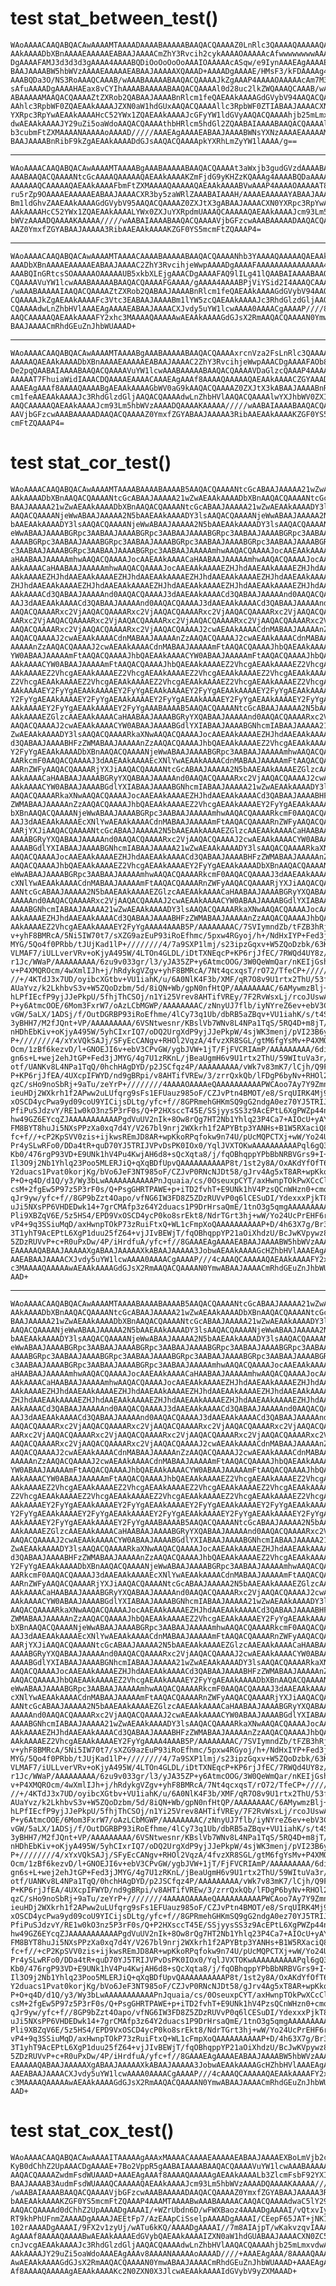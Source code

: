 # test stat_between_test()

    WAoAAAACAAQABQACAwAAAAMTAAAADAAAABAAAAABAAQACQAAAAZ0LnRlc3QAAAAQAAAAAQAE
    AAkAAAADbXBnAAAAEAAAAAEABAAJAAAACmZhY3Rvcih2cykAAAAOAAAAAcAfwwwwwwwwAAAA
    DgAAAAFAMJ3d3d3d3gAAAA4AAAABQDiOoOoOoOoAAAIOAAAAAcASqw/e9IynAAAEAgAAAAEA
    BAAJAAAABW5hbWVzAAAAEAAAAAEABAAJAAAAAXQAAAD+AAAADgAAAAE/HMsF3/kFDAAAAg4A
    AAABQDa3O/NS3RoAAAQCAAAB/wAAABAAAAABAAQACQAAAAJkZgAAAP4AAAAOAAAAAcAm7M3S
    sAfuAAAADgAAAAHAEax8vCYIhAAAABAAAAABAAQACQAAAAl0d28uc2lkZWQAAAQCAAAB/wAA
    ABAAAAAMAAQACQAAAAZtZXRob2QABAAJAAAABnRlcm1feQAEAAkAAAAGdGVybV94AAQACQAA
    AAhlc3RpbWF0ZQAEAAkAAAAJZXN0aW1hdGUxAAQACQAAAAllc3RpbWF0ZTIABAAJAAAACXN0
    YXRpc3RpYwAEAAkAAAAHcC52YWx1ZQAEAAkAAAAJcGFyYW1ldGVyAAQACQAAAAhjb25mLmxv
    dwAEAAkAAAAJY29uZi5oaWdoAAQACQAAAAthbHRlcm5hdGl2ZQAABAIAAAABAAQACQAAAAly
    b3cubmFtZXMAAAANAAAAAoAAAAD/////AAAEAgAAAAEABAAJAAAABWNsYXNzAAAAEAAAAAMA
    BAAJAAAABnRibF9kZgAEAAkAAAADdGJsAAQACQAAAApkYXRhLmZyYW1lAAAA/g==

---

    WAoAAAACAAQABQACAwAAAAMTAAAABgAAABAAAAABAAQACQAAAAt3aWxjb3gudGVzdAAAABAA
    AAABAAQACQAAAANtcGcAAAAQAAAAAQAEAAkAAAAKZmFjdG9yKHZzKQAAAg4AAAABQDaAAAAA
    AAAAAAQCAAAAAQAEAAkAAAAFbmFtZXMAAAAQAAAAAQAEAAkAAAABVwAAAP4AAAAOAAAAAT8X
    ru5rZp9OAAAAEAAAAAEABAAJAAAACXR3by5zaWRlZAAABAIAAAH/AAAAEAAAAAYABAAJAAAA
    Bm1ldGhvZAAEAAkAAAAGdGVybV95AAQACQAAAAZ0ZXJtX3gABAAJAAAACXN0YXRpc3RpYwAE
    AAkAAAAHcC52YWx1ZQAEAAkAAAALYWx0ZXJuYXRpdmUAAAQCAAAAAQAEAAkAAAAJcm93Lm5h
    bWVzAAAADQAAAAKAAAAA/////wAABAIAAAABAAQACQAAAAVjbGFzcwAAABAAAAADAAQACQAA
    AAZ0YmxfZGYABAAJAAAAA3RibAAEAAkAAAAKZGF0YS5mcmFtZQAAAP4=

---

    WAoAAAACAAQABQACAwAAAAMTAAAACAAAABAAAAABAAQACQAAAANhb3YAAAAQAAAAAQAEAAkA
    AAADbXBnAAAAEAAAAAEABAAJAAAAC2ZhY3RvcihjeWwpAAAADgAAAAFAAAAAAAAAAAAAAA4A
    AAABQInGRtcsSOAAAAAOAAAAAUB5xkbXLEjgAAACDgAAAAFAQ9lILg41lQAABAIAAAABAAQA
    CQAAAAVuYW1lcwAAABAAAAABAAQACQAAAAFGAAAA/gAAAA4AAAABPjViYSid2I4AAAQCAAAB
    /wAAABAAAAAIAAQACQAAAAZtZXRob2QABAAJAAAABnRlcm1feQAEAAkAAAAGdGVybV94AAQA
    CQAAAAJkZgAEAAkAAAAFc3Vtc3EABAAJAAAABm1lYW5zcQAEAAkAAAAJc3RhdGlzdGljAAQA
    CQAAAAdwLnZhbHVlAAAEAgAAAAEABAAJAAAACXJvdy5uYW1lcwAAAA0AAAACgAAAAP////8A
    AAQCAAAAAQAEAAkAAAAFY2xhc3MAAAAQAAAAAwAEAAkAAAAGdGJsX2RmAAQACQAAAAN0YmwA
    BAAJAAAACmRhdGEuZnJhbWUAAAD+

---

    WAoAAAACAAQABQACAwAAAAMTAAAABgAAABAAAAABAAQACQAAAAxrcnVza2FsLnRlc3QAAAAQ
    AAAAAQAEAAkAAAADbXBnAAAAEAAAAAEABAAJAAAAC2ZhY3RvcihjeWwpAAACDgAAAAFAOb8E
    De2pqQAABAIAAAABAAQACQAAAAVuYW1lcwAAABAAAAABAAQACQAAAAVDaGlzcQAAAP4AAAAO
    AAAAAT7FhuiaWidIAAACDQAAAAEAAAACAAAEAgAAAf8AAAAQAAAAAQAEAAkAAAACZGYAAAD+
    AAAEAgAAAf8AAAAQAAAABgAEAAkAAAAGbWV0aG9kAAQACQAAAAZ0ZXJtX3kABAAJAAAABnRl
    cm1feAAEAAkAAAAJc3RhdGlzdGljAAQACQAAAAdwLnZhbHVlAAQACQAAAAlwYXJhbWV0ZXIA
    AAQCAAAAAQAEAAkAAAAJcm93Lm5hbWVzAAAADQAAAAKAAAAA/////wAABAIAAAABAAQACQAA
    AAVjbGFzcwAAABAAAAADAAQACQAAAAZ0YmxfZGYABAAJAAAAA3RibAAEAAkAAAAKZGF0YS5m
    cmFtZQAAAP4=

# test stat_cor_test()

    WAoAAAACAAQABQACAwAAAAMTAAAABAAAABAAAAB5AAQACQAAAANtcGcABAAJAAAAA21wZwAE
    AAkAAAADbXBnAAQACQAAAANtcGcABAAJAAAAA21wZwAEAAkAAAADbXBnAAQACQAAAANtcGcA
    BAAJAAAAA21wZwAEAAkAAAADbXBnAAQACQAAAANtcGcABAAJAAAAA21wZwAEAAkAAAADY3ls
    AAQACQAAAANjeWwABAAJAAAAA2N5bAAEAAkAAAADY3lsAAQACQAAAANjeWwABAAJAAAAA2N5
    bAAEAAkAAAADY3lsAAQACQAAAANjeWwABAAJAAAAA2N5bAAEAAkAAAADY3lsAAQACQAAAANj
    eWwABAAJAAAABGRpc3AABAAJAAAABGRpc3AABAAJAAAABGRpc3AABAAJAAAABGRpc3AABAAJ
    AAAABGRpc3AABAAJAAAABGRpc3AABAAJAAAABGRpc3AABAAJAAAABGRpc3AABAAJAAAABGRp
    c3AABAAJAAAABGRpc3AABAAJAAAABGRpc3AABAAJAAAAAmhwAAQACQAAAAJocAAEAAkAAAAC
    aHAABAAJAAAAAmhwAAQACQAAAAJocAAEAAkAAAACaHAABAAJAAAAAmhwAAQACQAAAAJocAAE
    AAkAAAACaHAABAAJAAAAAmhwAAQACQAAAAJocAAEAAkAAAAEZHJhdAAEAAkAAAAEZHJhdAAE
    AAkAAAAEZHJhdAAEAAkAAAAEZHJhdAAEAAkAAAAEZHJhdAAEAAkAAAAEZHJhdAAEAAkAAAAE
    ZHJhdAAEAAkAAAAEZHJhdAAEAAkAAAAEZHJhdAAEAAkAAAAEZHJhdAAEAAkAAAAEZHJhdAAE
    AAkAAAACd3QABAAJAAAAAnd0AAQACQAAAAJ3dAAEAAkAAAACd3QABAAJAAAAAnd0AAQACQAA
    AAJ3dAAEAAkAAAACd3QABAAJAAAAAnd0AAQACQAAAAJ3dAAEAAkAAAACd3QABAAJAAAAAnd0
    AAQACQAAAARxc2VjAAQACQAAAARxc2VjAAQACQAAAARxc2VjAAQACQAAAARxc2VjAAQACQAA
    AARxc2VjAAQACQAAAARxc2VjAAQACQAAAARxc2VjAAQACQAAAARxc2VjAAQACQAAAARxc2Vj
    AAQACQAAAARxc2VjAAQACQAAAARxc2VjAAQACQAAAAJ2cwAEAAkAAAACdnMABAAJAAAAAnZz
    AAQACQAAAAJ2cwAEAAkAAAACdnMABAAJAAAAAnZzAAQACQAAAAJ2cwAEAAkAAAACdnMABAAJ
    AAAAAnZzAAQACQAAAAJ2cwAEAAkAAAACdnMABAAJAAAAAmFtAAQACQAAAAJhbQAEAAkAAAAC
    YW0ABAAJAAAAAmFtAAQACQAAAAJhbQAEAAkAAAACYW0ABAAJAAAAAmFtAAQACQAAAAJhbQAE
    AAkAAAACYW0ABAAJAAAAAmFtAAQACQAAAAJhbQAEAAkAAAAEZ2VhcgAEAAkAAAAEZ2VhcgAE
    AAkAAAAEZ2VhcgAEAAkAAAAEZ2VhcgAEAAkAAAAEZ2VhcgAEAAkAAAAEZ2VhcgAEAAkAAAAE
    Z2VhcgAEAAkAAAAEZ2VhcgAEAAkAAAAEZ2VhcgAEAAkAAAAEZ2VhcgAEAAkAAAAEZ2VhcgAE
    AAkAAAAEY2FyYgAEAAkAAAAEY2FyYgAEAAkAAAAEY2FyYgAEAAkAAAAEY2FyYgAEAAkAAAAE
    Y2FyYgAEAAkAAAAEY2FyYgAEAAkAAAAEY2FyYgAEAAkAAAAEY2FyYgAEAAkAAAAEY2FyYgAE
    AAkAAAAEY2FyYgAEAAkAAAAEY2FyYgAAABAAAAB5AAQACQAAAANtcGcABAAJAAAAA2N5bAAE
    AAkAAAAEZGlzcAAEAAkAAAACaHAABAAJAAAABGRyYXQABAAJAAAAAnd0AAQACQAAAARxc2Vj
    AAQACQAAAAJ2cwAEAAkAAAACYW0ABAAJAAAABGdlYXIABAAJAAAABGNhcmIABAAJAAAAA21w
    ZwAEAAkAAAADY3lsAAQACQAAAARkaXNwAAQACQAAAAJocAAEAAkAAAAEZHJhdAAEAAkAAAAC
    d3QABAAJAAAABHFzZWMABAAJAAAAAnZzAAQACQAAAAJhbQAEAAkAAAAEZ2VhcgAEAAkAAAAE
    Y2FyYgAEAAkAAAADbXBnAAQACQAAAANjeWwABAAJAAAABGRpc3AABAAJAAAAAmhwAAQACQAA
    AARkcmF0AAQACQAAAAJ3dAAEAAkAAAAEcXNlYwAEAAkAAAACdnMABAAJAAAAAmFtAAQACQAA
    AARnZWFyAAQACQAAAARjYXJiAAQACQAAAANtcGcABAAJAAAAA2N5bAAEAAkAAAAEZGlzcAAE
    AAkAAAACaHAABAAJAAAABGRyYXQABAAJAAAAAnd0AAQACQAAAARxc2VjAAQACQAAAAJ2cwAE
    AAkAAAACYW0ABAAJAAAABGdlYXIABAAJAAAABGNhcmIABAAJAAAAA21wZwAEAAkAAAADY3ls
    AAQACQAAAARkaXNwAAQACQAAAAJocAAEAAkAAAAEZHJhdAAEAAkAAAACd3QABAAJAAAABHFz
    ZWMABAAJAAAAAnZzAAQACQAAAAJhbQAEAAkAAAAEZ2VhcgAEAAkAAAAEY2FyYgAEAAkAAAAD
    bXBnAAQACQAAAANjeWwABAAJAAAABGRpc3AABAAJAAAAAmhwAAQACQAAAARkcmF0AAQACQAA
    AAJ3dAAEAAkAAAAEcXNlYwAEAAkAAAACdnMABAAJAAAAAmFtAAQACQAAAARnZWFyAAQACQAA
    AARjYXJiAAQACQAAAANtcGcABAAJAAAAA2N5bAAEAAkAAAAEZGlzcAAEAAkAAAACaHAABAAJ
    AAAABGRyYXQABAAJAAAAAnd0AAQACQAAAARxc2VjAAQACQAAAAJ2cwAEAAkAAAACYW0ABAAJ
    AAAABGdlYXIABAAJAAAABGNhcmIABAAJAAAAA21wZwAEAAkAAAADY3lsAAQACQAAAARkaXNw
    AAQACQAAAAJocAAEAAkAAAAEZHJhdAAEAAkAAAACd3QABAAJAAAABHFzZWMABAAJAAAAAnZz
    AAQACQAAAAJhbQAEAAkAAAAEZ2VhcgAEAAkAAAAEY2FyYgAEAAkAAAADbXBnAAQACQAAAANj
    eWwABAAJAAAABGRpc3AABAAJAAAAAmhwAAQACQAAAARkcmF0AAQACQAAAAJ3dAAEAAkAAAAE
    cXNlYwAEAAkAAAACdnMABAAJAAAAAmFtAAQACQAAAARnZWFyAAQACQAAAARjYXJiAAQACQAA
    AANtcGcABAAJAAAAA2N5bAAEAAkAAAAEZGlzcAAEAAkAAAACaHAABAAJAAAABGRyYXQABAAJ
    AAAAAnd0AAQACQAAAARxc2VjAAQACQAAAAJ2cwAEAAkAAAACYW0ABAAJAAAABGdlYXIABAAJ
    AAAABGNhcmIABAAJAAAAA21wZwAEAAkAAAADY3lsAAQACQAAAARkaXNwAAQACQAAAAJocAAE
    AAkAAAAEZHJhdAAEAAkAAAACd3QABAAJAAAABHFzZWMABAAJAAAAAnZzAAQACQAAAAJhbQAE
    AAkAAAAEZ2VhcgAEAAkAAAAEY2FyYgAAAA4AAAB5P/AAAAAAAAC/7SVIymndZb/tFZB3hRjz
    v+yhF8BMRcA/5Ni5IW70t7/sXZG9azEuP93iRoEfhmc/5pxw4RGyoj/h+/NdHxIYP+Fed3jJ
    MYG/5Qo4f0PRbb/tJUjKad1lP+////////4/7a9SXP1lmj/s23ipzGqxv+W5ZQoDzbk/63KC
    VLMAF7/iULLverVRv+oKjyA495W/4LTOn4GLDL/iDtTXNEqcP+KP6rjJfEC/7RWQd4UY8z/t
    r1Jc/WWaP/AAAAAAAAA/6zu9v033gr/l3/yJA35ZP+y6AtmcOOG/3W0QeWmQar/nKEIjGshD
    v+P4XMQROcm/4wXmlIJh+j/hRdykgVZgv+yhF8BMRcA/7Nt4qcxqsT/rO72/TfeCP+//////
    //+/4KTdJ3x7UD/oyibcXGtbv+VU1iahK/u/6A0NlK4F3b/XMF/qR7O8v9U1rtx2ThU/53fY
    AUaYvz/k2LkhbvS3v+W5ZQoDzbm/5d/8iQN+Wb/gpN0nfHtQP/AAAAAAAAC/6AMywmzBlj+3
    hLPfIEcfP9yjJJePkpU/5fhjThCSOj/n1Yi25Vrev8AHTifVREy/7F2RvWsxLj/rcoJUswAX
    P+y6AtmcOOE/6Mom3FxrW7/oAzLCbMGWP/AAAAAAAAC/zNnyUJ7flb/iyNYreZ6ev+ebV3CP
    vGW/5aLX/1ADSj/f/OutDGRBP93iRoEfhme/4lCy73q1Ub/dbRB5aZBqv+VU1iahK/s/t4Sz
    3yBHH7/M2fJQnt+VP/AAAAAAAAA/6VSNtwesnr/KBslVb7WNv8L4NPa1TqS/5RQ4D+m8jT/m
    nHDhEbKiv+oKjyA495W/5yhCIxrIQ7/oDQ2UrgXdP9yjJJePkpW/4sjWK3menj/pVI23B6ye
    P+////////4/xYxVQkSAJj/SFyEcCANgv+RHOl2VqzA/4fvzXR8SGL/gtM6fgYsMv+P4XMQR
    Ocm/1zBf6kezvD/l+GNOEJI6v+ebV3CPvGW/ygbJVW+1jT/FjFVCRIAmP/AAAAAAAAA/6diU
    gn6s+L+wej2ehJtGP+Fed3jJMYG/4g7U1zRKnL/jBeaUgmH6v9U1rtx2ThU/59WItuVa3r/l
    otf/UANKv8L4NPa1TqQ/0hchHAgDYD/p2JSCfqz4P/AAAAAAAAA/vWk7v83mK7/lCjh/Q9Ft
    P+KP6rjJfEA/4UXcpIFWYD/nd9gBRpi/v8AHTifVREw/3/zrrQxkQb/lFDgP6byNv+RHOl2V
    qzC/sHo9noSbRj+9aTu/zeYrP+////////4AAAAOAAAAeQAAAAAAAAAAPWCAoo7Ay7Y9Zmnj
    ieuHDj2WXkrh1f2APww2uLUfqrg9sFs1EFUauz985oF/CZJvPtn4BMOT/e8/SrqUIRK4Mj9V
    xOSCD4ycPwa9yd09coU9YICijsDLtg/yfc+f//8GPRmehGHKmSQ9gG2ndgA0ez70YJ5TRIJV
    PfiPuSJdzvY/RE1w0kO3nz5P3rF0s/Q+P2HXsccT45E/SSjyysSS3z9AcEPtL6XgPWZp44nr
    hw49GZ6EYcqZJAAAAAAAAAAAPgdVuUV2nIk+8Ow8rQg7HT2Nb1Yhlq23P4Ca7+AIOcU+yAYd
    FM8BYT8huJi5NXsPPzXa0xq7d4Y/V267bl9nrj2WXkrh1f2APYBtp3YANHs+B1W5RXaciQ8C
    fc+f//+cP2KpSVV0zis+ijkwsREmJD8AR+wpKkoRPqfokw9n74U/pUcMQPCTXj+wW/Yo24Uc
    Pr4ySLwRFo0/DDa4tR+quD70YJ5TRIJVPvDsPK0IOx0/YqlJVXTOKwAAAAAAAAAAPql6gQ31
    Kb0/476rgP93VD+E9UNk1hV4Pu4KwjAH6d8+sQcXqta8/j/fqOBhqppYPbBbNRBVGrs9+I+5
    Il3O9j2Nb1Yhlq23Poo5MLERJiQ+qXqBDfUpvQAAAAAAAAAAP8t/1st2y8A/OxAKdYfOfT64
    Y2duacs1Pvat0korjKg/bVo6JeF3NT985oF/CZJvP0RNcNJDt58/gJrv4Ag5xT8AR+wpKkoR
    P+O+q4D/d1Q/y3/Wy3bLwAAAAAAAAAAAPnJquaia/cs/0OseuxpCYT/axHwnpTOkPwXCcCla
    csM+2fgEw5P97z5P3rF0s/Q+PsgGHRTPAWE+p+iTD2fvhT+E9UNk1hV4PzsQCnWHzn0+cmq5
    qJr9yw/yfc+f//8GP9bZzt4Oapo/vfNG6IW3FD8Z5ZDzRUVvP0q6lCESuDI/YdexxxPjkT8h
    uJi5NXsPP6VHDEDwk14+7grCMAfp3z64Y2duacs1P9DrHrsaQmE/1tnO3g5qmgAAAAAAAAAA
    Pli9XBZqV6E/5z5HS4/EPD9VxOSCD4ycP0ko8srEkt8/NdrTGrt3hj+wW/Yo24UcPrEHF6rW
    vP4+9q3SSiuMqD/axHwnpTOkP73zRuiFtxQ+WL1cFmpXoQAAAAAAAAAAP+D/4h63X7g/Br3J
    3T1yhT9AcEPtL6XgP1duu25fZ64+vjJIvBEWjT/fqOBhqppYP21aOiXhdzU/BcJwKVpywz8Z
    5ZDzRUVvP+c+R0uPxDw/4P/iHrdfuA/yfc+f//8GAAAEAgAAAAEABAAJAAAABW5hbWVzAAAA
    EAAAAAQABAAJAAAAAXgABAAJAAAAAXkABAAJAAAAA3JobwAEAAkAAAAGcHZhbHVlAAAEAgAA
    AAEABAAJAAAACXJvdy5uYW1lcwAAAA0AAAACgAAAAP///4cAAAQCAAAAAQAEAAkAAAAFY2xh
    c3MAAAAQAAAAAwAEAAkAAAAGdGJsX2RmAAQACQAAAAN0YmwABAAJAAAACmRhdGEuZnJhbWUA
    AAD+

---

    WAoAAAACAAQABQACAwAAAAMTAAAABAAAABAAAAB5AAQACQAAAANtcGcABAAJAAAAA21wZwAE
    AAkAAAADbXBnAAQACQAAAANtcGcABAAJAAAAA21wZwAEAAkAAAADbXBnAAQACQAAAANtcGcA
    BAAJAAAAA21wZwAEAAkAAAADbXBnAAQACQAAAANtcGcABAAJAAAAA21wZwAEAAkAAAADY3ls
    AAQACQAAAANjeWwABAAJAAAAA2N5bAAEAAkAAAADY3lsAAQACQAAAANjeWwABAAJAAAAA2N5
    bAAEAAkAAAADY3lsAAQACQAAAANjeWwABAAJAAAAA2N5bAAEAAkAAAADY3lsAAQACQAAAANj
    eWwABAAJAAAABGRpc3AABAAJAAAABGRpc3AABAAJAAAABGRpc3AABAAJAAAABGRpc3AABAAJ
    AAAABGRpc3AABAAJAAAABGRpc3AABAAJAAAABGRpc3AABAAJAAAABGRpc3AABAAJAAAABGRp
    c3AABAAJAAAABGRpc3AABAAJAAAABGRpc3AABAAJAAAAAmhwAAQACQAAAAJocAAEAAkAAAAC
    aHAABAAJAAAAAmhwAAQACQAAAAJocAAEAAkAAAACaHAABAAJAAAAAmhwAAQACQAAAAJocAAE
    AAkAAAACaHAABAAJAAAAAmhwAAQACQAAAAJocAAEAAkAAAAEZHJhdAAEAAkAAAAEZHJhdAAE
    AAkAAAAEZHJhdAAEAAkAAAAEZHJhdAAEAAkAAAAEZHJhdAAEAAkAAAAEZHJhdAAEAAkAAAAE
    ZHJhdAAEAAkAAAAEZHJhdAAEAAkAAAAEZHJhdAAEAAkAAAAEZHJhdAAEAAkAAAAEZHJhdAAE
    AAkAAAACd3QABAAJAAAAAnd0AAQACQAAAAJ3dAAEAAkAAAACd3QABAAJAAAAAnd0AAQACQAA
    AAJ3dAAEAAkAAAACd3QABAAJAAAAAnd0AAQACQAAAAJ3dAAEAAkAAAACd3QABAAJAAAAAnd0
    AAQACQAAAARxc2VjAAQACQAAAARxc2VjAAQACQAAAARxc2VjAAQACQAAAARxc2VjAAQACQAA
    AARxc2VjAAQACQAAAARxc2VjAAQACQAAAARxc2VjAAQACQAAAARxc2VjAAQACQAAAARxc2Vj
    AAQACQAAAARxc2VjAAQACQAAAARxc2VjAAQACQAAAAJ2cwAEAAkAAAACdnMABAAJAAAAAnZz
    AAQACQAAAAJ2cwAEAAkAAAACdnMABAAJAAAAAnZzAAQACQAAAAJ2cwAEAAkAAAACdnMABAAJ
    AAAAAnZzAAQACQAAAAJ2cwAEAAkAAAACdnMABAAJAAAAAmFtAAQACQAAAAJhbQAEAAkAAAAC
    YW0ABAAJAAAAAmFtAAQACQAAAAJhbQAEAAkAAAACYW0ABAAJAAAAAmFtAAQACQAAAAJhbQAE
    AAkAAAACYW0ABAAJAAAAAmFtAAQACQAAAAJhbQAEAAkAAAAEZ2VhcgAEAAkAAAAEZ2VhcgAE
    AAkAAAAEZ2VhcgAEAAkAAAAEZ2VhcgAEAAkAAAAEZ2VhcgAEAAkAAAAEZ2VhcgAEAAkAAAAE
    Z2VhcgAEAAkAAAAEZ2VhcgAEAAkAAAAEZ2VhcgAEAAkAAAAEZ2VhcgAEAAkAAAAEZ2VhcgAE
    AAkAAAAEY2FyYgAEAAkAAAAEY2FyYgAEAAkAAAAEY2FyYgAEAAkAAAAEY2FyYgAEAAkAAAAE
    Y2FyYgAEAAkAAAAEY2FyYgAEAAkAAAAEY2FyYgAEAAkAAAAEY2FyYgAEAAkAAAAEY2FyYgAE
    AAkAAAAEY2FyYgAEAAkAAAAEY2FyYgAAABAAAAB5AAQACQAAAANtcGcABAAJAAAAA2N5bAAE
    AAkAAAAEZGlzcAAEAAkAAAACaHAABAAJAAAABGRyYXQABAAJAAAAAnd0AAQACQAAAARxc2Vj
    AAQACQAAAAJ2cwAEAAkAAAACYW0ABAAJAAAABGdlYXIABAAJAAAABGNhcmIABAAJAAAAA21w
    ZwAEAAkAAAADY3lsAAQACQAAAARkaXNwAAQACQAAAAJocAAEAAkAAAAEZHJhdAAEAAkAAAAC
    d3QABAAJAAAABHFzZWMABAAJAAAAAnZzAAQACQAAAAJhbQAEAAkAAAAEZ2VhcgAEAAkAAAAE
    Y2FyYgAEAAkAAAADbXBnAAQACQAAAANjeWwABAAJAAAABGRpc3AABAAJAAAAAmhwAAQACQAA
    AARkcmF0AAQACQAAAAJ3dAAEAAkAAAAEcXNlYwAEAAkAAAACdnMABAAJAAAAAmFtAAQACQAA
    AARnZWFyAAQACQAAAARjYXJiAAQACQAAAANtcGcABAAJAAAAA2N5bAAEAAkAAAAEZGlzcAAE
    AAkAAAACaHAABAAJAAAABGRyYXQABAAJAAAAAnd0AAQACQAAAARxc2VjAAQACQAAAAJ2cwAE
    AAkAAAACYW0ABAAJAAAABGdlYXIABAAJAAAABGNhcmIABAAJAAAAA21wZwAEAAkAAAADY3ls
    AAQACQAAAARkaXNwAAQACQAAAAJocAAEAAkAAAAEZHJhdAAEAAkAAAACd3QABAAJAAAABHFz
    ZWMABAAJAAAAAnZzAAQACQAAAAJhbQAEAAkAAAAEZ2VhcgAEAAkAAAAEY2FyYgAEAAkAAAAD
    bXBnAAQACQAAAANjeWwABAAJAAAABGRpc3AABAAJAAAAAmhwAAQACQAAAARkcmF0AAQACQAA
    AAJ3dAAEAAkAAAAEcXNlYwAEAAkAAAACdnMABAAJAAAAAmFtAAQACQAAAARnZWFyAAQACQAA
    AARjYXJiAAQACQAAAANtcGcABAAJAAAAA2N5bAAEAAkAAAAEZGlzcAAEAAkAAAACaHAABAAJ
    AAAABGRyYXQABAAJAAAAAnd0AAQACQAAAARxc2VjAAQACQAAAAJ2cwAEAAkAAAACYW0ABAAJ
    AAAABGdlYXIABAAJAAAABGNhcmIABAAJAAAAA21wZwAEAAkAAAADY3lsAAQACQAAAARkaXNw
    AAQACQAAAAJocAAEAAkAAAAEZHJhdAAEAAkAAAACd3QABAAJAAAABHFzZWMABAAJAAAAAnZz
    AAQACQAAAAJhbQAEAAkAAAAEZ2VhcgAEAAkAAAAEY2FyYgAEAAkAAAADbXBnAAQACQAAAANj
    eWwABAAJAAAABGRpc3AABAAJAAAAAmhwAAQACQAAAARkcmF0AAQACQAAAAJ3dAAEAAkAAAAE
    cXNlYwAEAAkAAAACdnMABAAJAAAAAmFtAAQACQAAAARnZWFyAAQACQAAAARjYXJiAAQACQAA
    AANtcGcABAAJAAAAA2N5bAAEAAkAAAAEZGlzcAAEAAkAAAACaHAABAAJAAAABGRyYXQABAAJ
    AAAAAnd0AAQACQAAAARxc2VjAAQACQAAAAJ2cwAEAAkAAAACYW0ABAAJAAAABGdlYXIABAAJ
    AAAABGNhcmIABAAJAAAAA21wZwAEAAkAAAADY3lsAAQACQAAAARkaXNwAAQACQAAAAJocAAE
    AAkAAAAEZHJhdAAEAAkAAAACd3QABAAJAAAABHFzZWMABAAJAAAAAnZzAAQACQAAAAJhbQAE
    AAkAAAAEZ2VhcgAEAAkAAAAEY2FyYgAAAA4AAAB5P/AAAAAAAAC/7SVIymndZb/tFZB3hRjz
    v+yhF8BMRcA/5Ni5IW70t7/sXZG9azEuP93iRoEfhmc/5pxw4RGyoj/h+/NdHxIYP+Fed3jJ
    MYG/5Qo4f0PRbb/tJUjKad1lP+////////4/7a9SXP1lmj/s23ipzGqxv+W5ZQoDzbk/63KC
    VLMAF7/iULLverVRv+oKjyA495W/4LTOn4GLDL/iDtTXNEqcP+KP6rjJfEC/7RWQd4UY8z/t
    r1Jc/WWaP/AAAAAAAAA/6zu9v033gr/l3/yJA35ZP+y6AtmcOOG/3W0QeWmQar/nKEIjGshD
    v+P4XMQROcm/4wXmlIJh+j/hRdykgVZgv+yhF8BMRcA/7Nt4qcxqsT/rO72/TfeCP+//////
    //+/4KTdJ3x7UD/oyibcXGtbv+VU1iahK/u/6A0NlK4F3b/XMF/qR7O8v9U1rtx2ThU/53fY
    AUaYvz/k2LkhbvS3v+W5ZQoDzbm/5d/8iQN+Wb/gpN0nfHtQP/AAAAAAAAC/6AMywmzBlj+3
    hLPfIEcfP9yjJJePkpU/5fhjThCSOj/n1Yi25Vrev8AHTifVREy/7F2RvWsxLj/rcoJUswAX
    P+y6AtmcOOE/6Mom3FxrW7/oAzLCbMGWP/AAAAAAAAC/zNnyUJ7flb/iyNYreZ6ev+ebV3CP
    vGW/5aLX/1ADSj/f/OutDGRBP93iRoEfhme/4lCy73q1Ub/dbRB5aZBqv+VU1iahK/s/t4Sz
    3yBHH7/M2fJQnt+VP/AAAAAAAAA/6VSNtwesnr/KBslVb7WNv8L4NPa1TqS/5RQ4D+m8jT/m
    nHDhEbKiv+oKjyA495W/5yhCIxrIQ7/oDQ2UrgXdP9yjJJePkpW/4sjWK3menj/pVI23B6ye
    P+////////4/xYxVQkSAJj/SFyEcCANgv+RHOl2VqzA/4fvzXR8SGL/gtM6fgYsMv+P4XMQR
    Ocm/1zBf6kezvD/l+GNOEJI6v+ebV3CPvGW/ygbJVW+1jT/FjFVCRIAmP/AAAAAAAAA/6diU
    gn6s+L+wej2ehJtGP+Fed3jJMYG/4g7U1zRKnL/jBeaUgmH6v9U1rtx2ThU/59WItuVa3r/l
    otf/UANKv8L4NPa1TqQ/0hchHAgDYD/p2JSCfqz4P/AAAAAAAAA/vWk7v83mK7/lCjh/Q9Ft
    P+KP6rjJfEA/4UXcpIFWYD/nd9gBRpi/v8AHTifVREw/3/zrrQxkQb/lFDgP6byNv+RHOl2V
    qzC/sHo9noSbRj+9aTu/zeYrP+////////4AAAAOAAAAeQAAAAAAAAAAPWCAoo7Ay7Y9Zmnj
    ieuHDj2WXkrh1f2APww2uLUfqrg9sFs1EFUauz985oF/CZJvPtn4BMOT/e8/SrqUIRK4Mj9V
    xOSCD4ycPwa9yd09coU9YICijsDLtg/yfc+f//8GPRmehGHKmSQ9gG2ndgA0ez70YJ5TRIJV
    PfiPuSJdzvY/RE1w0kO3nz5P3rF0s/Q+P2HXsccT45E/SSjyysSS3z9AcEPtL6XgPWZp44nr
    hw49GZ6EYcqZJAAAAAAAAAAAPgdVuUV2nIk+8Ow8rQg7HT2Nb1Yhlq23P4Ca7+AIOcU+yAYd
    FM8BYT8huJi5NXsPPzXa0xq7d4Y/V267bl9nrj2WXkrh1f2APYBtp3YANHs+B1W5RXaciQ8C
    fc+f//+cP2KpSVV0zis+ijkwsREmJD8AR+wpKkoRPqfokw9n74U/pUcMQPCTXj+wW/Yo24Uc
    Pr4ySLwRFo0/DDa4tR+quD70YJ5TRIJVPvDsPK0IOx0/YqlJVXTOKwAAAAAAAAAAPql6gQ31
    Kb0/476rgP93VD+E9UNk1hV4Pu4KwjAH6d8+sQcXqta8/j/fqOBhqppYPbBbNRBVGrs9+I+5
    Il3O9j2Nb1Yhlq23Poo5MLERJiQ+qXqBDfUpvQAAAAAAAAAAP8t/1st2y8A/OxAKdYfOfT64
    Y2duacs1Pvat0korjKg/bVo6JeF3NT985oF/CZJvP0RNcNJDt58/gJrv4Ag5xT8AR+wpKkoR
    P+O+q4D/d1Q/y3/Wy3bLwAAAAAAAAAAAPnJquaia/cs/0OseuxpCYT/axHwnpTOkPwXCcCla
    csM+2fgEw5P97z5P3rF0s/Q+PsgGHRTPAWE+p+iTD2fvhT+E9UNk1hV4PzsQCnWHzn0+cmq5
    qJr9yw/yfc+f//8GP9bZzt4Oapo/vfNG6IW3FD8Z5ZDzRUVvP0q6lCESuDI/YdexxxPjkT8h
    uJi5NXsPP6VHDEDwk14+7grCMAfp3z64Y2duacs1P9DrHrsaQmE/1tnO3g5qmgAAAAAAAAAA
    Pli9XBZqV6E/5z5HS4/EPD9VxOSCD4ycP0ko8srEkt8/NdrTGrt3hj+wW/Yo24UcPrEHF6rW
    vP4+9q3SSiuMqD/axHwnpTOkP73zRuiFtxQ+WL1cFmpXoQAAAAAAAAAAP+D/4h63X7g/Br3J
    3T1yhT9AcEPtL6XgP1duu25fZ64+vjJIvBEWjT/fqOBhqppYP21aOiXhdzU/BcJwKVpywz8Z
    5ZDzRUVvP+c+R0uPxDw/4P/iHrdfuA/yfc+f//8GAAAEAgAAAAEABAAJAAAABW5hbWVzAAAA
    EAAAAAQABAAJAAAAAXgABAAJAAAAAXkABAAJAAAAA3JobwAEAAkAAAAGcHZhbHVlAAAEAgAA
    AAEABAAJAAAACXJvdy5uYW1lcwAAAA0AAAACgAAAAP///4cAAAQCAAAAAQAEAAkAAAAFY2xh
    c3MAAAAQAAAAAwAEAAkAAAAGdGJsX2RmAAQACQAAAAN0YmwABAAJAAAACmRhdGEuZnJhbWUA
    AAD+

# test stat_cox_test()

    WAoAAAACAAQABQACAwAAAAITAAAAAgAAAxMAAAACAAAAEAAAAAEABAAJAAAAEXBoLmVjb2cg
    KyB0dChhZ2UpAAACDgAAAAE+7Bo2VppR5gAABAIAAAABAAQACQAAAAVuYW1lcwAAABAAAAAB
    AAQACQAAAAZwdmFsdWUAAAD+AAAEAgAAAf8AAAAQAAAAAgAEAAkAAAALb3ZlcmFsbF92YXIA
    BAAJAAAAB3AudmFsdWUAAAQCAAAAAQAEAAkAAAAJcm93Lm5hbWVzAAAADQAAAAKAAAAA////
    /wAABAIAAAABAAQACQAAAAVjbGFzcwAAABAAAAADAAQACQAAAAZ0YmxfZGYABAAJAAAAA3Ri
    bAAEAAkAAAAKZGF0YS5mcmFtZQAAAP4AAAMTAAAABwAAABAAAAACAAQACQAAAAdwaC5lY29n
    AAQACQAAAAd0dChhZ2UpAAAADgAAAAI/+WZrUbdn6D/wFWXBaoz4AAAADgAAAAI/vQtxvIyA
    RT9khPhUFnmZAAAADgAAAAJAEEtFp7/AzEAApCiSselpAAAADgAAAAI/CEepF65JAT+jNK1m
    102rAAAADgAAAAI/9FX2v1zyUj/wATu6kKQ/AAAADgAAAAI//7m8AIAjpT/wKakvzqvIAAAE
    AgAAAf8AAAAQAAAABwAEAAkAAAAEdGVybQAEAAkAAAAIZXN0aW1hdGUABAAJAAAACXN0ZC5l
    cnJvcgAEAAkAAAAJc3RhdGlzdGljAAQACQAAAAdwLnZhbHVlAAQACQAAAAhjb25mLmxvdwAE
    AAkAAAAJY29uZi5oaWdoAAAEAgAAAv8AAAANAAAAAoAAAAD////+AAAEAgAAA/8AAAAQAAAA
    AwAEAAkAAAAGdGJsX2RmAAQACQAAAAN0YmwABAAJAAAACmRhdGEuZnJhbWUAAAD+AAAEAgAA
    Af8AAAAQAAAAAgAEAAkAAAAKc2N0ZXN0X3JlcwAEAAkAAAAIdGVybV9yZXMAAAD+

